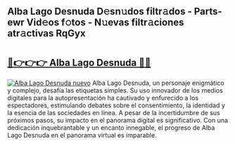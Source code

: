 ## Alba Lago Desnuda D𝚎sn𝚞dos filtr𝚊dos - Parts-ewr Vid𝚎os f𝚘tos - N𝚞evas filtr𝚊ciones atr𝚊ctivas RqGyx

# <h2><a href="http://mbarsl.tromn.icu/?c=Alba+Lago+Desnuda">🔗👉👉👉 Alba Lago Desnuda 🔗🔗</a></h2>

[![Alba Lago Desnuda nuevo](https://i.imgur.com/pEAQMta.gif)](http://mbarsl.tromn.icu/?c=Alba+Lago+Desnuda)
Alba Lago Desnuda, un personaje enigmático y complejo, desafía las etiquetas simples. Su uso innovador de los medios digitales para la autopresentación ha cautivado y enfurecido a los espectadores, estimulando debates sobre el consentimiento, la identidad y la esencia de las sociedades en línea. A pesar de la incertidumbre de sus próximos pasos, su impacto en el panorama digital es significativo. Con una dedicación inquebrantable y un encanto innegable, el progreso de Alba Lago Desnuda en el panorama virtual es imparable.
